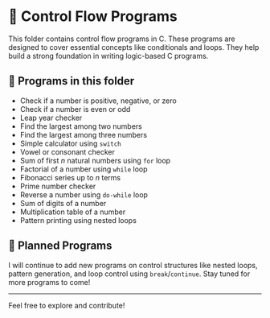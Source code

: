 # 📁 Control Flow Programs

This folder contains control flow programs in C. These programs are designed to cover essential concepts like conditionals and loops. They help build a strong foundation in writing logic-based C programs.

## 📝 Programs in this folder

- Check if a number is positive, negative, or zero  
- Check if a number is even or odd  
- Leap year checker  
- Find the largest among two numbers  
- Find the largest among three numbers  
- Simple calculator using `switch`  
- Vowel or consonant checker  
- Sum of first _n_ natural numbers using `for` loop  
- Factorial of a number using `while` loop  
- Fibonacci series up to _n_ terms  
- Prime number checker  
- Reverse a number using `do-while` loop  
- Sum of digits of a number  
- Multiplication table of a number  
- Pattern printing using nested loops

## 📅 Planned Programs

I will continue to add new programs on control structures like nested loops, pattern generation, and loop control using `break`/`continue`. Stay tuned for more programs to come!

---

Feel free to explore and contribute!
